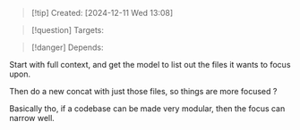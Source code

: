 
>[!tip] Created: [2024-12-11 Wed 13:08]

>[!question] Targets: 

>[!danger] Depends: 

Start with full context, and get the model to list out the files it wants to focus upon.

Then do a new concat with just those files, so things are more focused ?

Basically tho, if a codebase can be made very modular, then the focus can narrow well.